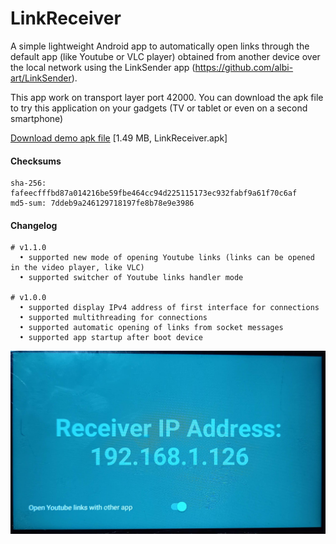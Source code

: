 # LinkReceiver
A simple lightweight Android app to automatically open links through the default app (like Youtube or VLC player) obtained from another device over the local network using the LinkSender app (https://github.com/albi-art/LinkSender).

This app work on transport layer port 42000. You can download the apk file to try this application on your gadgets (TV or tablet or even on a second smartphone)

[Download demo apk file](https://github.com/albi-art/LinkReceiver/raw/dev/demo/LinkReceiver.apk) [1.49 MB, LinkReceiver.apk]
#### Checksums
    sha-256: fafeecfffbd87a014216be59fbe464cc94d225115173ec932fabf9a61f70c6af
    md5-sum: 7ddeb9a246129718197fe8b78e9e3986

#### Changelog
    # v1.1.0
      • supported new mode of opening Youtube links (links can be opened in the video player, like VLC)
      • supported switcher of Youtube links handler mode
      
    # v1.0.0
      • supported display IPv4 address of first interface for connections
      • supported multithreading for connections
      • supported automatic opening of links from socket messages
      • supported app startup after boot device

![App screenshot](https://github.com/albi-art/LinkReceiver/blob/dev/demo/LinkReceiverDemo.jpg?raw=true)
